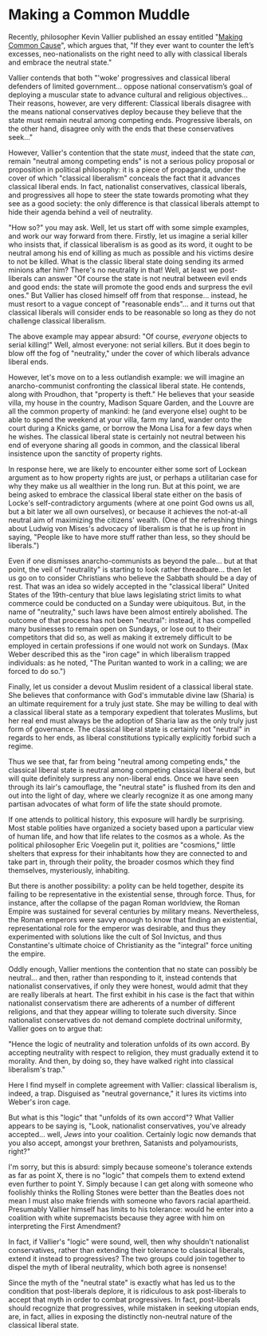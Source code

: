 # Making a Common Muddle

Recently, philosopher Kevin Vallier published an essay
entitled "[Making Common
Cause](https://www.discoursemagazine.com/ideas/2021/11/19/making-common-cause/)",
which argues that, "If they ever want to counter the left’s excesses,
neo-nationalists on the right need to ally with classical liberals and embrace
the neutral state."

Vallier contends that both "'woke' progressives and classical liberal defenders
of limited government... oppose national conservatism’s goal of deploying a
muscular state to advance cultural and religious objectives... Their reasons,
however, are very different: Classical liberals disagree with the means
national conservatives deploy because they believe that the state must remain
neutral among competing ends. Progressive liberals, on the other hand, disagree
only with the ends that these conservatives seek..."

However, Vallier's contention
that the state *must*, indeed that the state *can*, remain "neutral among
competing ends" is not a serious policy proposal or proposition in political
philosophy: it is a piece of propaganda, under the cover of which "classical
liberalism" conceals the fact that it advances classical liberal ends. In fact,
nationalist conservatives, classical liberals, and progressives all hope to
steer the state towards promoting what they see as a good society: the only
difference is that classical liberals attempt to hide their agenda behind a
veil of neutrality.

"How so?" you may ask. Well, let us start off with some simple examples, and
work our way forward from there. Firstly, let us
imagine a serial killer who insists that, if
classical liberalism is as good as its word, it ought to be neutral among his
end of killing as much as possible and his victims desire to not be killed. What
is the classic liberal state doing sending its armed minions after him? There's
no neutrality in that! Well, at least we post-liberals can answer "Of course
the state is not neutral between evil ends and good ends: the state will
promote the good ends and surpress the evil ones." But Vallier has closed
himself off from that response... instead, he must resort to a vague
concept of "reasonable ends"... and it turns out that classical liberals will
consider ends to be reasonable so long as they do not challenge classical
liberalism.

The above example may appear absurd: "Of course, *everyone* objects to
serial killing!" Well, almost everyone: not serial killers.
But it does begin to blow off the fog of "neutrality,"
under the cover of which liberals advance liberal ends.

However, let's move on to a less outlandish example:
we will imagine an
anarcho-communist confronting the classical liberal state. He contends, along
with Proudhon, that "property is theft." He believes that your seaside villa,
my house in the country, Madison Square Garden, and the Louvre are all the
common property of mankind: he (and everyone else) ought to be able to
spend the weekend at your villa, farm my land, wander onto the court during a
Knicks game, or borrow the Mona Lisa for a few days when he wishes.
The classical liberal state is certainly not neutral between his end of
everyone sharing all goods in common, and the classical liberal insistence
upon the sanctity of property rights.

In response here, we are likely to encounter either
some sort of Lockean argument as to how
property rights are just, or perhaps a utilitarian case for why they make us
all wealthier in the long run. But at this point, we are being asked to embrace
the classical liberal state either on the basis of Locke's self-contradictory
arguments (where at one point God owns us all, but a bit later we all own
ourselves), or because it achieves the not-at-all neutral aim
of maximizing the citizens' wealth. (One of the refreshing things about Ludwig
von Mises's advocacy of liberalism is that he is up front in saying, "People
like to have more stuff rather than less, so they should be liberals.")

Even if one dismisses anarcho-communists as beyond the pale... but at that
point, the veil of "neutrality" is starting to look rather threadbare...
then let us go on to
consider Christians who believe the Sabbath should be a day of rest. That was
an idea so widely accepted in the "classical liberal" United States of the
19th-century that blue laws legislating strict limits to what commerce could
be conducted on a Sunday were ubiquitous. But, in the name of "neutrality,"
such laws have been almost entirely abolished. The outcome of that process has
not been "neutral": instead, it has compelled many businesses to remain open
on Sundays, or lose out to their competitors that did so,
as well as making it extremely difficult to be employed in certain professions
if one would not work on Sundays. (Max Weber described this as the "iron
cage" in which liberalism trapped individuals: as he noted, "The Puritan wanted
to work in a calling; we are forced to do so.")

Finally, let us consider a devout Muslim resident of a classical liberal state.
She believes that conformance with God's immutable divine law (Sharia) is an
ultimate requirement for a truly just state. She may be willing to deal with a
classical liberal state as a temporary expedient that tolerates Muslims, but
her real end must always be the adoption of Sharia law as the only truly
just form of governance. The classical liberal state is certainly not "neutral"
in regards to her ends, as liberal constitutions typically explicitly forbid
such a regime.

Thus we see that, far from being "neutral among competing
ends," the classical liberal state is neutral among competing classical liberal
ends, but will quite definitely surpress any
non-liberal ends. Once we have seen through its lair's camouflage,
the "neutral state" is flushed from
its den and out into the light of day,
where we clearly recognize it as one among many partisan advocates
of what form of life the state should promote.

If one attends to political history, this exposure will hardly be
surprising. Most stable polities have organized a society based upon a
particular view of human life, and how that life relates to the cosmos as a
whole. As the political philosopher Eric Voegelin put it, polities are
"cosmions," little shelters that express for their inhabitants how they
are connected to and take part in,
through their polity, the broader cosmos which they find themselves,
mysteriously, inhabiting.

But there is another possibility: a polity can be held together,
despite its failing to be representative in the existential sense, through
force. Thus, for instance, after the collapse of the pagan Roman worldview, the
Roman Empire was sustained for several centuries by military means.
Nevertheless, the Roman emperors were savvy enough to know that finding an
existential, representational role for the emperor was desirable, and thus they
experimented with solutions like the cult of Sol Invictus, and thus
Constantine's ultimate choice of Christianity as the "integral" force uniting
the empire.

Oddly enough, Vallier mentions the contention that no state can possibly be
neutral... and then, rather than responding to it, instead contends that
nationalist conservatives, if only they were honest,
would admit that they are really liberals at heart.
The first exhibit in his case is the fact that within nationalist
conservatism there are adherents of a number of different religions,
and that they appear willing to tolerate such diversity.
Since nationalist conservatives do not demand complete doctrinal uniformity,
Vallier goes on to argue that:

"Hence the logic of neutrality and toleration unfolds of its own accord.
By accepting neutrality with respect to religion, they must gradually extend
it to morality. And then, by doing so, they have walked right into classical
liberalism's trap."

Here I find myself in complete agreement with Vallier: classical liberalism is,
indeed, a trap. Disguised as "neutral governance," it lures its victims into
Weber's iron cage.

But what is this "logic" that "unfolds of its own accord"? What Vallier appears
to be saying is, "Look, nationalist conservatives, you've already accepted...
well, *Jews* into your coalition. Certainly logic now demands that you also
accept, amongst your brethren, Satanists and polyamourists, right?"

I'm sorry, but this is absurd: simply because someone's tolerance extends as far
as point X, there is no "logic" that compels them to extend
extend even further to point Y. Simply because I can get along with someone who
foolishly thinks the Rolling Stones were better than the Beatles does not mean
I must also make friends with someone who favors racial apartheid.
Presumably Vallier himself has limits to his tolerance: would he enter into a
coalition with white supremacists because they agree with him on interpreting
the First Amendment?

In fact, if Vallier's "logic" were sound, well, then why shouldn't nationalist
conservatives, rather than extending their tolerance to classical liberals,
extend it instead to progressives?
The two groups could join together to dispel the myth of liberal
neutrality, which both agree is nonsense!

Since the myth of the "neutral state" is exactly what has led us to the
condition that post-liberals deplore, it is ridiculous to ask
post-liberals to accept that myth in order to combat progressives.
In fact, post-liberals should recognize that progressives, while mistaken in
seeking utopian ends, are, in fact, allies in exposing the distinctly
non-neutral nature of the classical liberal state.
